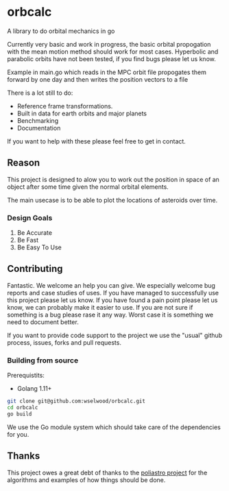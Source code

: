 # orbcalc

A library to do orbital mechanics in go

Currently very basic and work in progress, the basic orbital propogation with the mean motion method should work for most cases.
Hyperbolic and parabolic orbits have not been tested, if you find bugs please let us know.

Example in main.go which reads in the MPC orbit file propogates them forward by one day and then writes the position vectors to a file

There is a lot still to do:

* Reference frame transformations.
* Built in data for earth orbits and major planets
* Benchmarking
* Documentation

If you want to help with these please feel free to get in contact.

## Reason

This project is designed to alow you to work out the position in space of an object after some time given the normal orbital elements.

The main usecase is to be able to plot the locations of asteroids over time.

### Design Goals

1) Be Accurate
1) Be Fast
1) Be Easy To Use

## Contributing

Fantastic. We welcome an help you can give. We especially welcome bug reports and case studies of uses. If you have managed to successfully use this project
please let us know. If you have found a pain point please let us know, we can probably make it easier to use. If you are not sure if something is a bug please
rase it any way. Worst case it is something we need to document better.

If you want to provide code support to the project we use the "usual" github process, issues, forks and pull requests. 

### Building from source

Prerequistits:

* Golang 1.11+

```bash
git clone git@github.com:wselwood/orbcalc.git
cd orbcalc
go build
```

We use the Go module system which should take care of the dependencies for you.

## Thanks

This project owes a great debt of thanks to the [poliastro project](https://github.com/poliastro/poliastro) for the algorithms and examples of how things should be done.